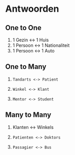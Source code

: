 # Antwoorden

## One to One
1.   1 Gezin   <-> 1 Huis
2.   1 Persoon  <-> 1 Nationaliteit
3.   1 Persoon  <-> 1 Auto

## One to Many
1.     Tandarts <-> Patient
2.     Winkel <-> Klant
3.     Mentor <-> Student
   
## Many to Many
1.    Klanten  <-> Winkels
2.     Patienten <-> Doktors
3.     Passagier <-> Bus